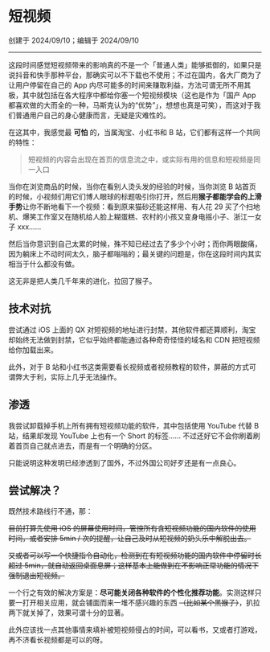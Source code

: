 # 短视频

创建于 2024/09/10；编辑于 2024/09/10

---

这段时间感觉短视频带来的影响真的不是一个「普通人类」能够抵御的，如果只是说抖音和快手那种平台，那确实可以不下载也不使用；不过在国内，各大厂商为了让用户停留在自己的 App 内尽可能多的时间来赚取利益，方法可谓无所不用其极，其中就包括在各大程序中都给你塞一个短视频模块（这也是作为「国产 App 都喜欢做的大而全的一种，马斯克认为的“优势”」，想想也真是可笑），而这对于我们普通用户自己的身心健康而言，无疑是灾难性的。

在这其中，我感觉最 **可怕** 的，当属淘宝、小红书和 B 站，它们都有这样一个共同的特性：

> 短视频的内容会出现在首页的信息流之中，或实际有用的信息和短视频是同一入口

当你在浏览商品的时候，当你在看别人烫头发的经验的时候，当你浏览 B 站首页的时候，小视频们用它们博人眼球的标题吸引你打开，然后用**猴子都能学会的上滑手势**让你不断地看下一个视频：看到原来猫砂还能这样用、有人花 29 买了个扫地机、爆笑工作室又在随机给人脸上糊蛋糕、农村的小孩又变身电摇小子、浙江一女子 xxx……

然后当你意识到自己太累的时候，殊不知已经过去了多少个小时；而你两眼酸痛，因为躺床上不动时间太久，脑子都嗡嗡的；最关键的问题是，你在这段时间内其实相当于什么都没有做。

这无非是把人类几千年来的进化，拉回了猴子。

## 技术对抗

尝试通过 iOS 上面的 QX 对短视频的地址进行封禁，其他软件都还算顺利，淘宝却始终无法做到封禁，它似乎始终都能通过各种奇奇怪怪的域名和 CDN 把短视频给你加载出来。

此外，对于 B 站和小红书这类需要看长视频或者视频教程的软件，屏蔽的方式可谓弊大于利，实际上几乎无法操作。

## 渗透

我尝试卸载掉手机上所有拥有短视频功能的软件，其中包括使用 YouTube 代替 B 站，结果却发现 YouTube 上也有一个 Short 的标签…… 不过还好它不会你刷着刷着首页自己就点进去，而是有一个明确的分区。

只能说明这种发明已经渗透到了国外，不过外国公司好歹还是有一点良心。

## 尝试解决？

既然技术路线行不通，那：

~~目前打算先使用 iOS 的屏幕使用时间，管控所有含短视频功能的国内软件的使用时间，或者安排 5min / 次的提醒，让自己及时从短视频的奶头乐中解脱出去。~~

~~又或者可以写一个快捷指令自动化，检测到在有短视频功能的国内软件中停留时长超过 5min，就自动返回桌面息屏；这样基本上能做到在不影响正常功能的情况下强制退出短视频。~~

一个行之有效的解决方案是：**尽可能关闭各种软件的个性化推荐功能**。实测这样只要一打开相关应用，就会铺面而来一堆不感兴趣的东西 ~~（比如某个黑猴子）~~，扒拉两下就关掉了，效果可谓十分的显著。

此外应该找一点其他事情来填补被短视频侵占的时间，可以看书，又或者打游戏，再不济看长视频都是可以的呀。
